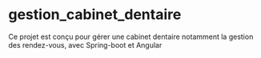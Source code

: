 # gestion_cabinet_dentaire
Ce projet est conçu pour gérer une cabinet dentaire notamment la gestion des rendez-vous, avec Spring-boot et Angular

